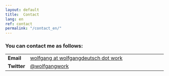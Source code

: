 ```yaml
---
layout: default
title:  Contact
lang: en
ref: contact
permalink: "/contact_en/"
---
```


<h3>You can contact me as follows:</h3>
<div class="container-fluid">
<table class="table">
    <tbody>
      <tr>
        <td style="width: 10%;"><b>Email</b></td>
        <td><a href="mailto:wolfgang@wolfgangdeutsch.work">wolfgang at wolfgangdeutsch dot work</a></td>
      </tr>
      <tr>
        <td style="width: 10%;"><b>Twitter</b></td>
        <td><a href="https://twitter.com/wolfgangwork">@wolfgangwork</a></td>
      </tr>
    </tbody>
  </table>
</div>
